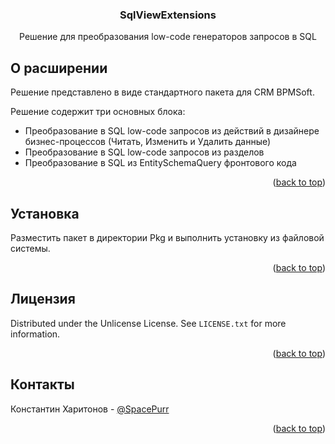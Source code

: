 <a id="readme-top"></a>

<div align="center">
  <h3 align="center">SqlViewExtensions</h3>

  <p align="center">
    Решение для преобразования low-code генераторов запросов в SQL
  </p>
</div>

## О расширении
Решение представлено в виде стандартного пакета для CRM BPMSoft.

Решение содержит три основных блока:
* Преобразование в SQL low-code запросов из действий в дизайнере бизнес-процессов (Читать, Изменить и Удалить данные)
* Преобразование в SQL low-code запросов из разделов
* Преобразование в SQL из EntitySchemaQuery фронтового кода
<p align="right">(<a href="#readme-top">back to top</a>)</p>

## Установка
Разместить пакет в директории Pkg и выполнить установку из файловой системы.
<p align="right">(<a href="#readme-top">back to top</a>)</p>

<!-- LICENSE -->
## Лицензия

Distributed under the Unlicense License. See `LICENSE.txt` for more information.

<p align="right">(<a href="#readme-top">back to top</a>)</p>

## Контакты

Константин Харитонов - [@SpacePurr](https://t.me/SpacePurr)

<p align="right">(<a href="#readme-top">back to top</a>)</p>
